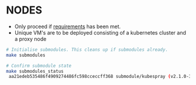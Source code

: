 # NODES
* Only proceed if [requirements](./REQUIREMENTS.md) has been met.
* Unique VM's are to be deployed consisting of a kubernetes cluster and a proxy node

```bash
# Initialise submodules. This cleans up if submodules already.
make submodules

# Confirm submodule state
make submodules_status
 aa21edeb535486f4909274486fc598cceccff368 submodule/kubespray (v2.1.0-3964-gaa21edeb)


```